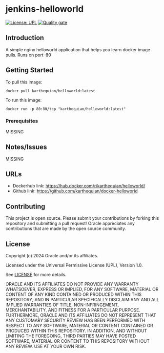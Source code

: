 # jenkins-helloworld

[![License: UPL](https://img.shields.io/badge/license-UPL-green)](https://img.shields.io/badge/license-UPL-green) [![Quality gate](https://sonarcloud.io/api/project_badges/quality_gate?project=oracle-devrel_jenkins-helloworld)](https://sonarcloud.io/dashboard?id=oracle-devrel_jenkins-helloworld)

## Introduction

A simple nginx helloworld application that helps you learn docker image pulls. Runs on port :80

## Getting Started

To pull this image:
```
docker pull karthequian/helloworld:latest
```

To run this image:
```
docker run -p 80:80/tcp "karthequian/helloworld:latest"
```

### Prerequisites
MISSING

## Notes/Issues
MISSING

## URLs
* Dockerhub link: https://hub.docker.com/r/karthequian/helloworld/
* Github link: https://github.com/karthequian/docker-helloworld

## Contributing
This project is open source.  Please submit your contributions by forking this repository and submitting a pull request!  Oracle appreciates any contributions that are made by the open source community.

## License
Copyright (c) 2024 Oracle and/or its affiliates.

Licensed under the Universal Permissive License (UPL), Version 1.0.

See [LICENSE](LICENSE) for more details.

ORACLE AND ITS AFFILIATES DO NOT PROVIDE ANY WARRANTY WHATSOEVER, EXPRESS OR IMPLIED, FOR ANY SOFTWARE, MATERIAL OR CONTENT OF ANY KIND CONTAINED OR PRODUCED WITHIN THIS REPOSITORY, AND IN PARTICULAR SPECIFICALLY DISCLAIM ANY AND ALL IMPLIED WARRANTIES OF TITLE, NON-INFRINGEMENT, MERCHANTABILITY, AND FITNESS FOR A PARTICULAR PURPOSE.  FURTHERMORE, ORACLE AND ITS AFFILIATES DO NOT REPRESENT THAT ANY CUSTOMARY SECURITY REVIEW HAS BEEN PERFORMED WITH RESPECT TO ANY SOFTWARE, MATERIAL OR CONTENT CONTAINED OR PRODUCED WITHIN THIS REPOSITORY. IN ADDITION, AND WITHOUT LIMITING THE FOREGOING, THIRD PARTIES MAY HAVE POSTED SOFTWARE, MATERIAL OR CONTENT TO THIS REPOSITORY WITHOUT ANY REVIEW. USE AT YOUR OWN RISK. 
